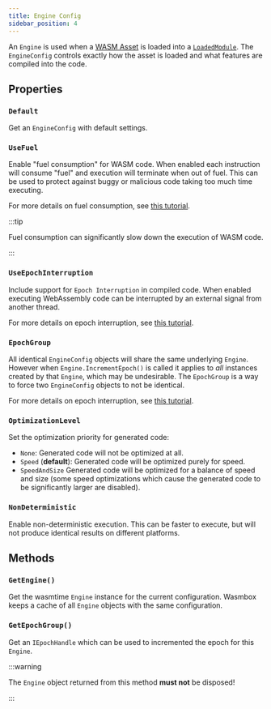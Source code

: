 ```yaml
---
title: Engine Config
sidebar_position: 4
---
```


An `Engine` is used when a [WASM Asset](wasmasset.md) is loaded into a [`LoadedModule`](loadedmodule.md). The `EngineConfig` controls exactly how the asset is loaded and what features are compiled into the code.

## Properties

### `Default`

Get an `EngineConfig` with default settings.

### `UseFuel`

Enable "fuel consumption" for WASM code. When enabled each instruction will consume "fuel" and execution will terminate when out of fuel. This can be used to protect against buggy or malicious code taking too much time executing.

For more details on fuel consumption, see [this tutorial](/docs/basics/limiting_execution/fuelusage.md).

:::tip

Fuel consumption can significantly slow down the execution of WASM code.

:::

### `UseEpochInterruption`

Include support for `Epoch Interruption` in compiled code. When enabled executing WebAssembly code can be interrupted by an external signal from another thread.

For more details on epoch interruption, see [this tutorial](/docs/basics/limiting_execution/epochinterruption.md).

### `EpochGroup`

All identical `EngineConfig` objects will share the same underlying `Engine`. However when `Engine.IncrementEpoch()` is called it applies to _all_ instances created by that `Engine`, which may be undesirable. The `EpochGroup` is a way to force two `EngineConfig` objects to not be identical.

For more details on epoch interruption, see [this tutorial](/docs/basics/limiting_execution/epochinterruption.md).

### `OptimizationLevel`

Set the optimization priority for generated code:
 - `None`: Generated code will not be optimized at all.
 - `Speed` (**default**): Generated code will be optimized purely for speed.
 - `SpeedAndSize` Generated code will be optimized for a balance of speed and size (some speed optimizations which cause the generated code to be significantly larger are disabled).

### `NonDeterministic`

Enable non-deterministic execution. This can be faster to execute, but will not produce identical results on different platforms.

## Methods

### `GetEngine()`

Get the wasmtime `Engine` instance for the current configuration. Wasmbox keeps a cache of all `Engine` objects with the same configuration.

### `GetEpochGroup()`

Get an `IEpochHandle` which can be used to incremented the epoch for this `Engine`.

:::warning

The `Engine` object returned from this method **must not** be disposed!

:::